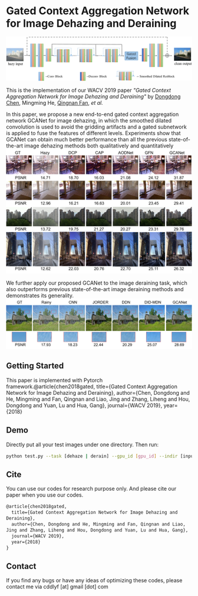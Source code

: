 Gated Context Aggregation Network for Image Dehazing and Deraining
=======
![image](imgs/net_arch.png)

This is the implementation of our WACV 2019 paper *"Gated Context Aggregation Network for Image Dehazing and Deraining"* by [Dongdong Chen](<http://www.dongdongchen.bid/>), Mingming He, [Qingnan Fan](<https://fqnchina.github.io/>), *et al.*

In this paper, we propose a new end-to-end gated context aggregation network GCANet for image dehazing, in which the smoothed dilated convolution is used to avoid the gridding artifacts and a gated subnetwork is applied to fuse the features of different levels. Experiments show that GCANet can obtain much better performance than all the previous state-of-the-art image dehazing methods both qualitatively and quantitatively
![image](imgs/dehaze_visual.png)

We further apply our proposed GCANet to the image deraining task, which also outperforms previous state-of-the-art image deraining methods and demonstrates its generality.
![image](imgs/derain_visual.png)


## Getting Started

This paper is implemented with Pytorch framework.@article{chen2018gated,
  title={Gated Context Aggregation Network for Image Dehazing and Deraining},
  author={Chen, Dongdong and He, Mingming and Fan, Qingnan and Liao, Jing and Zhang, Liheng and Hou, Dongdong and Yuan, Lu and Hua, Gang},
  journal={WACV 2019},
  year={2018}

Demo
----

Directly put all your test images under one directory. Then run:

```bash
python test.py --task [dehaze | derain] --gpu_id [gpu_id] --indir [input hazy or rainy directory] --outdir [output clean directory]
```

Cite
----

You can use our codes for research purpose only. And please cite our paper when you use our codes.
```
@article{chen2018gated,
  title={Gated Context Aggregation Network for Image Dehazing and Deraining},
  author={Chen, Dongdong and He, Mingming and Fan, Qingnan and Liao, Jing and Zhang, Liheng and Hou, Dongdong and Yuan, Lu and Hua, Gang},
  journal={WACV 2019},
  year={2018}
}
```
Contact
-------

If you find any bugs or have any ideas of optimizing these codes, please contact me via cddlyf [at] gmail [dot] com


